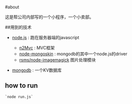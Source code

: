 #about

  这是帮公司内部写的一个小程序，一个小卖部。
  
##用到的技术

+ [node.js](http://nodejs.org) : 跑在服务器端的javascript

    + [n2Mvc](https://github.com/QLeelulu/n2Mvc) : MVC框架
    + [node-mongoskin](https://github.com/guileen/node-mongoskin) : mongodb的其中一个node.js的driver
    + [rsms/node-imagemagick](https://github.com/rsms/node-imagemagick) 图片处理模块
        
+ [mongodb](http://www.mongodb.org/) : 一个KV数据库

## how to run

    `node run.js`